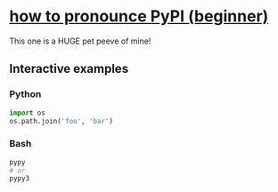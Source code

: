 # [how to pronounce PyPI (beginner)](https://youtu.be/I5OUzCAYst8)

This one is a HUGE pet peeve of mine!

## Interactive examples

### Python

```python
import os
os.path.join('foo', 'bar')
```

### Bash

```bash
pypy
# or
pypy3
```
